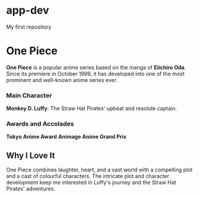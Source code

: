 # app-dev
My first repository
# One Piece
**One Piece** is a popular anime series based on the manga of **Eiichiro Oda**. Since its premiere in October 1999, it has developed into one of the most prominent and well-known anime series ever.
### Main Character  
**Monkey D. Luffy**: The Straw Hat Pirates' upbeat and resolute captain.
### Awards and Accolades
**Tokyo Anime Award**
**Animage Anime Grand Prix**
## Why I Love It
One Piece combines laughter, heart, and a vast world with a compelling plot and a cast of colourful characters. The intricate plot and character development keep me interested in Luffy's journey and the Straw Hat Pirates' adventures.
